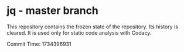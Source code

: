 # jq - master branch

This repository contains the frozen state of the repository.
Its history is cleared. It is used only for static code
analysis with Codacy.

Commit Time: 1734396931